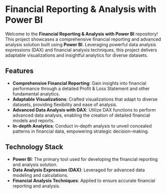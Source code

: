 # Financial Reporting & Analysis with Power BI

Welcome to the **Financial Reporting & Analysis with Power BI** repository! This project showcases a comprehensive financial reporting and advanced analysis solution built using **Power BI**. Leveraging powerful data analysis expressions (DAX) and financial analysis techniques, this project delivers adaptable visualizations and insightful analytics for diverse datasets.

## Features

- **Comprehensive Financial Reporting**: Gain insights into financial performance through a detailed Profit & Loss Statement and other fundamental analytics.
- **Adaptable Visualizations**: Crafted visualizations that adapt to diverse datasets, providing flexibility and ease of analysis.
- **Advanced Data Analysis with DAX**: Utilize DAX functions to perform advanced data analysis, enabling the creation of detailed financial models and reports.
- **In-depth Analytics**: Conduct in-depth analysis to unveil concealed patterns in financial data, empowering strategic decision-making.

## Technology Stack

- **Power BI**: The primary tool used for developing the financial reporting and analysis solution.
- **Data Analysis Expression (DAX)**: Leveraged for advanced data modeling and calculations.
- **Financial Analysis Techniques**: Applied to ensure accurate financial reporting and analysis.

